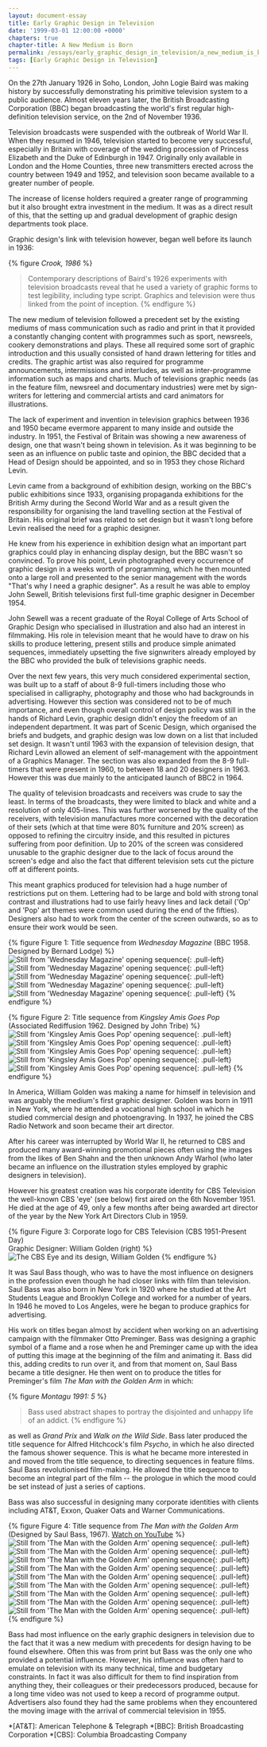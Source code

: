 ```yaml
---
layout: document-essay
title: Early Graphic Design in Television
date: '1999-03-01 12:00:00 +0000'
chapters: true
chapter-title: A New Medium is Born
permalink: /essays/early_graphic_design_in_television/a_new_medium_is_born/
tags: [Early Graphic Design in Television]
---
```

On the 27th January 1926 in Soho, London, John Logie Baird was making history by successfully demonstrating his primitive television system to a public audience. Almost eleven years later, the British Broadcasting Corporation (BBC) began broadcasting the world's first regular high-definition television service, on the 2nd of November 1936.

Television broadcasts were suspended with the outbreak of World War II. When they resumed in 1946, television started to become very successful, especially in Britain with coverage of the wedding procession of Princess Elizabeth and the Duke of Edinburgh in 1947. Originally only available in London and the Home Counties, three new transmitters erected across the country between 1949 and 1952, and television soon became available to a greater number of people.

The increase of license holders required a greater range of programming but it also brought extra investment in the medium. It was as a direct result of this, that the setting up and gradual development of graphic design departments took place.

Graphic design's link with television however, began well before its launch in 1936:

{% figure <cite>Crook, 1986</cite> %}
> Contemporary descriptions of Baird's 1926 experiments with television broadcasts reveal that he used a variety of graphic forms to test legibility, including type script. Graphics and television were thus linked from the point of inception.
{% endfigure %}

The new medium of television followed a precedent set by the existing mediums of mass communication such as radio and print in that it provided a constantly changing content with programmes such as sport, newsreels, cookery demonstrations and plays. These all required some sort of graphic introduction and this usually consisted of hand drawn lettering for titles and credits. The graphic artist was also required for programme announcements, intermissions and interludes, as well as inter-programme information such as maps and charts. Much of televisions graphic needs (as in the feature film, newsreel and documentary industries) were met by sign-writers for lettering and commercial artists and card animators for illustrations.

The lack of experiment and invention in television graphics between 1936 and 1950 became evermore apparent to many inside and outside the industry. In 1951, the Festival of Britain was showing a new awareness of design, one that wasn't being shown in television. As it was beginning to be seen as an influence on public taste and opinion, the BBC decided that a Head of Design should be appointed, and so in 1953 they chose Richard Levin.

Levin came from a background of exhibition design, working on the BBC's public exhibitions since 1933, organising propaganda exhibitions for the British Army during the Second World War and as a result given the responsibility for organising the land travelling section at the Festival of Britain. His original brief was related to set design but it wasn't long before Levin realised the need for a graphic designer.

He knew from his experience in exhibition design what an important part graphics could play in enhancing display design, but the BBC wasn't so convinced. To prove his point, Levin photographed every occurrence of graphic design in a weeks worth of programming, which he then mounted onto a large roll and presented to the senior management with the words "That's why I need a graphic designer". As a result he was able to employ John Sewell, British televisions first full-time graphic designer in December 1954.

John Sewell was a recent graduate of the Royal College of Arts School of Graphic Design who specialised in illustration and also had an interest in filmmaking. His role in television meant that he would have to draw on his skills to produce lettering, present stills and produce simple animated sequences, immediately upsetting the five signwriters already employed by the BBC who provided the bulk of televisions graphic needs.

Over the next few years, this very much considered experimental section, was built up to a staff of about 8-9 full-timers including those who specialised in calligraphy, photography and those who had backgrounds in advertising. However this section was considered not to be of much importance, and even though overall control of design policy was still in the hands of Richard Levin, graphic design didn't enjoy the freedom of an independent department. It was part of Scenic Design, which organised the briefs and budgets, and graphic design was low down on a list that included set design. It wasn't until 1963 with the expansion of television design, that Richard Levin allowed an element of self-management with the appointment of a Graphics Manager. The section was also expanded from the 8-9 full-timers that were present in 1960, to between 18 and 20 designers in 1963. However this was due mainly to the anticipated launch of BBC2 in 1964.

The quality of television broadcasts and receivers was crude to say the least. In terms of the broadcasts, they were limited to black and white and a resolution of only 405-lines. This was further worsened by the quality of the receivers, with television manufactures more concerned with the decoration of their sets (which at that time were 80% furniture and 20% screen) as opposed to refining the circuitry inside, and this resulted in pictures suffering from poor definition. Up to 20% of the screen was considered unusable to the graphic designer due to the lack of focus around the screen's edge and also the fact that different television sets cut the picture off at different points.

This meant graphics produced for television had a huge number of restrictions put on them. Lettering had to be large and bold with strong tonal contrast and illustrations had to use fairly heavy lines and lack detail ('Op' and 'Pop' art themes were common used during the end of the fifties). Designers also had to work from the center of the screen outwards, so as to ensure their work would be seen.

{% figure Figure 1: Title sequence from <cite>Wednesday Magazine</cite> (BBC 1958. Designed by Bernard Lodge) %}
![Still from 'Wednesday Magazine' opening sequence](/assets/images/essays/early_graphic_design_in_television/figure-1a.png){: .pull-left}
![Still from 'Wednesday Magazine' opening sequence](/assets/images/essays/early_graphic_design_in_television/figure-1b.png){: .pull-left}
![Still from 'Wednesday Magazine' opening sequence](/assets/images/essays/early_graphic_design_in_television/figure-1c.png){: .pull-left}
![Still from 'Wednesday Magazine' opening sequence](/assets/images/essays/early_graphic_design_in_television/figure-1d.png){: .pull-left}
![Still from 'Wednesday Magazine' opening sequence](/assets/images/essays/early_graphic_design_in_television/figure-1e.png){: .pull-left}
{% endfigure %}

{% figure Figure 2: Title sequence from <cite>Kingsley Amis Goes Pop</cite> (Associated Rediffusion 1962. Designed by John Tribe) %}
![Still from 'Kingsley Amis Goes Pop' opening sequence](/assets/images/essays/early_graphic_design_in_television/figure-2a.png){: .pull-left}
![Still from 'Kingsley Amis Goes Pop' opening sequence](/assets/images/essays/early_graphic_design_in_television/figure-2b.png){: .pull-left}
![Still from 'Kingsley Amis Goes Pop' opening sequence](/assets/images/essays/early_graphic_design_in_television/figure-2c.png){: .pull-left}
![Still from 'Kingsley Amis Goes Pop' opening sequence](/assets/images/essays/early_graphic_design_in_television/figure-2d.png){: .pull-left}
![Still from 'Kingsley Amis Goes Pop' opening sequence](/assets/images/essays/early_graphic_design_in_television/figure-2e.png){: .pull-left}
{% endfigure %}

In America, William Golden was making a name for himself in television and was arguably the medium's first graphic designer. Golden was born in 1911 in New York, where he attended a vocational high school in which he studied commercial design and photoengraving. In 1937, he joined the CBS Radio Network and soon became their art director.

After his career was interrupted by World War II, he returned to CBS and produced many award-winning promotional pieces often using the images from the likes of Ben Shahn and the then unknown Andy Warhol (who later became an influence on the illustration styles employed by graphic designers in television).

However his greatest creation was his corporate identity for CBS Television the well-known CBS 'eye' (see below) first aired on the 6th November 1951. He died at the age of 49, only a few months after being awarded art director of the year by the New York Art Directors Club in 1959.

{% figure Figure 3: Corporate logo for CBS Television (CBS 1951-Present Day)<br />Graphic Designer: William Golden (right) %}
![The CBS Eye and its design, William Golden](/assets/images/essays/early_graphic_design_in_television/figure-3.png)
{% endfigure %}

It was Saul Bass though, who was to have the most influence on designers in the profession even though he had closer links with film than television. Saul Bass was also born in New York in 1920 where he studied at the Art Students League and Brooklyn College and worked for a number of years. In 1946 he moved to Los Angeles, were he began to produce graphics for advertising.

His work on titles began almost by accident when working on an advertising campaign with the filmmaker Otto Preminger. Bass was designing a graphic symbol of a flame and a rose when he and Preminger came up with the idea of putting this image at the beginning of the film and animating it. Bass did this, adding credits to run over it, and from that moment on, Saul Bass became a title designer. He then went on to produce the titles for Preminger's film <cite>The Man with the Golden Arm</cite> in which:

{% figure <cite>Montagu 1991: 5</cite> %}
> Bass used abstract shapes to portray the disjointed and unhappy life of an addict.
{% endfigure %}

as well as <cite>Grand Prix</cite> and <cite>Walk on the Wild Side</cite>. Bass later produced the title sequence for Alfred Hitchcock's film <cite>Psycho</cite>, in which he also directed the famous shower sequence. This is what he became more interested in and moved from the title sequence, to directing sequences in feature films. Saul Bass revolutionised film-making. He allowed the title sequence to become an integral part of the film -- the prologue in which the mood could be set instead of just a series of captions.

Bass was also successful in designing many corporate identities with clients including AT&T, Exxon, Quaker Oats and Warner Communications.

{% figure Figure 4: Title sequence from <cite>The Man with the Golden Arm</cite> (Designed by Saul Bass, 1967). <a href="http://www.youtube.com/watch?v=eGnpJ_KdqZE">Watch on YouTube</a> %}
![Still from 'The Man with the Golden Arm' opening sequence](/assets/images/essays/early_graphic_design_in_television/figure-4a.png){: .pull-left}
![Still from 'The Man with the Golden Arm' opening sequence](/assets/images/essays/early_graphic_design_in_television/figure-4b.png){: .pull-left}
![Still from 'The Man with the Golden Arm' opening sequence](/assets/images/essays/early_graphic_design_in_television/figure-4c.png){: .pull-left}
![Still from 'The Man with the Golden Arm' opening sequence](/assets/images/essays/early_graphic_design_in_television/figure-4d.png){: .pull-left}
![Still from 'The Man with the Golden Arm' opening sequence](/assets/images/essays/early_graphic_design_in_television/figure-4e.png){: .pull-left}
![Still from 'The Man with the Golden Arm' opening sequence](/assets/images/essays/early_graphic_design_in_television/figure-4f.png){: .pull-left}
![Still from 'The Man with the Golden Arm' opening sequence](/assets/images/essays/early_graphic_design_in_television/figure-4g.png){: .pull-left}
![Still from 'The Man with the Golden Arm' opening sequence](/assets/images/essays/early_graphic_design_in_television/figure-4h.png){: .pull-left}
![Still from 'The Man with the Golden Arm' opening sequence](/assets/images/essays/early_graphic_design_in_television/figure-4i.png){: .pull-left}
{% endfigure %}

Bass had most influence on the early graphic designers in television due to the fact that it was a new medium with precedents for design having to be found elsewhere. Often this was from print but Bass was the only one who provided a potential influence. However, his influence was often hard to emulate on television with its many technical, time and budgetary constraints. In fact it was also difficult for them to find inspiration from anything they, their colleagues or their predecessors produced, because for a long time video was not used to keep a record of programme output. Advertisers also found they had the same problems when they encountered the moving image with the arrival of commercial television in 1955.

*[AT&T]: American Telephone & Telegraph
*[BBC]: British Broadcasting Corporation
*[CBS]: Columbia Broadcasting Company